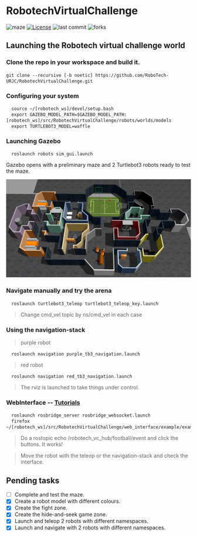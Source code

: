 # RobotechVirtualChallenge

![maze](resources/header_social_media.png)
[![License](https://img.shields.io/badge/License-Apache%202.0-blue.svg)](https://opensource.org/licenses/Apache-2.0)
![last commit](https://img.shields.io/github/last-commit/RoboTech-URJC/RobotechVirtualChallenge)
![forks](https://img.shields.io/github/forks/RoboTech-URJC/RobotechVirtualChallenge?style=social)

## Launching the Robotech virtual challenge world

### Clone the repo in your workspace and build it.
```console
git clone --recursive [-b noetic] https://github.com/RoboTech-URJC/RobotechVirtualChallenge.git
```


### Configuring your system
```console
  source ~/[robotech_ws]/devel/setup.bash
  export GAZEBO_MODEL_PATH=$GAZEBO_MODEL_PATH:[robotech_ws]/src/RobotechVirtualChallenge/robots/worlds/models
  export TURTLEBOT3_MODEL=waffle
```
### Launching Gazebo
```console
  roslaunch robots sim_gui.launch
```

<!--* **NOTE:** Set environment variable *TURTLEBOT3_MODEL*. For ejample: ``export TURTLEBOT3_MODEL=burger``. Doesn't matter what type of tb3
you set becasue this value is overwriten from launcher file.-->

Gazebo opens with a preliminary maze and 2 Turtlebot3 robots ready to test the maze.

![maze](resources/final_maze.png)


### Navigate manually and try the arena
```console
  roslaunch turtlebot3_teleop turtlebot3_teleop_key.launch
```
> Change cmd_vel topic by ns/cmd_vel in each case


### Using the navigation-stack
> purple robot
```console
  roslaunch navigation purple_tb3_navigation.launch
```
> red robot
```console
  roslaunch navigation red_tb3_navigation.launch
```
> The rviz is launched to take things under control.

### WebInterface -- [Tutorials](http://wiki.ros.org/roslibjs/Tutorials)
```console
  roslaunch rosbridge_server rosbridge_websocket.launch
  firefox  ~/[robotech_ws]/src/RobotechVirtualChallenge/web_interface/example/example.html
```
> Do a rostopic echo /robotech_vc_hub/football/event and click the buttons. It works!

> Move the robot with the teleop or the navigation-stack and check the interface.

## Pending tasks

- [ ] Complete and test the maze.
- [x] Create a robot model with different colours.
- [x] Create the fight zone.
- [x] Create the hide-and-seek game zone.
- [x] Launch and teleop 2 robots with different namespaces.
- [x] Launch and navigate with 2 robots with different namespaces.
